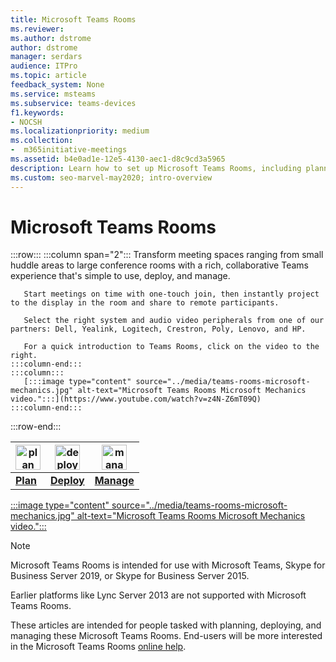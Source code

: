 ```yaml
---
title: Microsoft Teams Rooms
ms.reviewer: 
ms.author: dstrome
author: dstrome
manager: serdars
audience: ITPro
ms.topic: article
feedback_system: None
ms.service: msteams
ms.subservice: teams-devices
f1.keywords:
- NOCSH
ms.localizationpriority: medium
ms.collection:
-  m365initiative-meetings
ms.assetid: b4e0ad1e-12e5-4130-aec1-d8c9cd3a5965
description: Learn how to set up Microsoft Teams Rooms, including planning, deploying, and managing the system to create your ideal virtual meeting room.
ms.custom: seo-marvel-may2020; intro-overview
---
```

# Microsoft Teams Rooms

:::row:::
    :::column span="2":::
       Transform meeting spaces ranging from small huddle areas to large conference rooms with a rich, collaborative Teams experience that's simple to use, deploy, and manage.

       Start meetings on time with one-touch join, then instantly project to the display in the room and share to remote participants.

       Select the right system and audio video peripherals from one of our partners: Dell, Yealink, Logitech, Crestron, Poly, Lenovo, and HP.

       For a quick introduction to Teams Rooms, click on the video to the right.
    :::column-end:::
    :::column:::
       [:::image type="content" source="../media/teams-rooms-microsoft-mechanics.jpg" alt-text="Microsoft Teams Rooms Microsoft Mechanics video.":::](https://www.youtube.com/watch?v=z4N-Z6mT09Q)
    :::column-end:::
:::row-end:::

<!-- The following three links to icon images work with site-relative URLs when published on docs.microsoft.com. -->

|    <img src="/office/media/icons/list-123-teams.svg" width="40 px" height="40 px" alt="plan icon">           | <img src="/office/media/icons/deploy-teams.svg" width="40 px" height="40 px" alt="deploy icon">              |   <img src="/office/media/icons/toolbox.svg" width="40 px" height="40 px" alt="manage icon">            |
| ------------- | ------------- | ------------- |
|  **[Plan](./rooms-plan.md)** |  **[Deploy](./rooms-deploy.md)** |  **[Manage](./rooms-manage.md)** |

[:::image type="content" source="../media/teams-rooms-microsoft-mechanics.jpg" alt-text="Microsoft Teams Rooms Microsoft Mechanics video.":::](https://www.youtube.com/watch?v=z4N-Z6mT09Q)

> [!NOTE]
> Microsoft Teams Rooms is intended for use with Microsoft Teams, Skype for Business Server 2019, or Skype for Business Server 2015.
>
> Earlier platforms like Lync Server 2013 are not supported with Microsoft Teams Rooms.

These articles are intended for people tasked with planning, deploying, and managing these Microsoft Teams Rooms. End-users will be more interested in the Microsoft Teams Rooms [online help](https://support.office.com/article/Skype-Room-Systems-version-2-help-e667f40e-5aab-40c1-bd68-611fe0002ba2).
